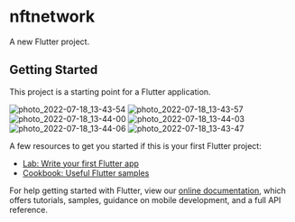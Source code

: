 # nftnetwork

A new Flutter project.

## Getting Started

This project is a starting point for a Flutter application.

![photo_2022-07-18_13-43-54](https://user-images.githubusercontent.com/86608368/179495700-844d425a-ce96-420e-84e7-40f03312a056.jpg)
![photo_2022-07-18_13-43-57](https://user-images.githubusercontent.com/86608368/179495706-45a9cad9-7126-4acd-bfd4-f768494a19d0.jpg)
![photo_2022-07-18_13-44-00](https://user-images.githubusercontent.com/86608368/179495709-85a83947-988e-4967-bae5-291ac214cbf8.jpg)
![photo_2022-07-18_13-44-03](https://user-images.githubusercontent.com/86608368/179495711-ff9c5d5d-e5fd-454d-9664-183204269ac7.jpg)
![photo_2022-07-18_13-44-06](https://user-images.githubusercontent.com/86608368/179495712-e7cf92ba-52ba-42e8-b584-d124d67425e3.jpg)
![photo_2022-07-18_13-43-47](https://user-images.githubusercontent.com/86608368/179495714-93fea26c-6e4a-421c-9dc4-cf2d37a2183a.jpg)

A few resources to get you started if this is your first Flutter project:

- [Lab: Write your first Flutter app](https://flutter.dev/docs/get-started/codelab)
- [Cookbook: Useful Flutter samples](https://flutter.dev/docs/cookbook)

For help getting started with Flutter, view our
[online documentation](https://flutter.dev/docs), which offers tutorials,
samples, guidance on mobile development, and a full API reference.
